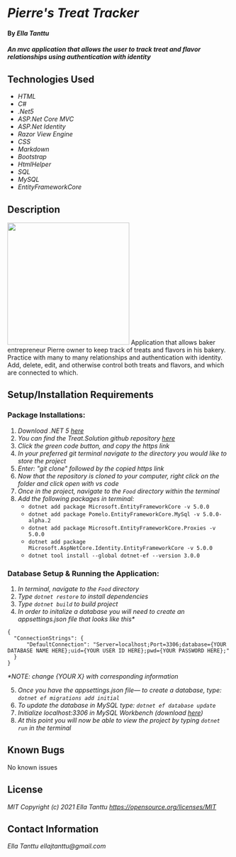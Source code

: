 # _Pierre's Treat Tracker_

#### By _**Ella Tanttu**_

#### _An mvc application that allows the user to track treat and flavor relationships using authentication with identity_

## Technologies Used

* _HTML_
* _C#_
* _.Net5_
* _ASP.Net Core MVC_
* _ASP.Net Identity_
* _Razor View Engine_
* _CSS_
* _Markdown_
* _Bootstrap_
* _HtmlHelper_
* _SQL_
* _MySQL_
* _EntityFrameworkCore_

## Description

<img src="Treat/wwwroot/img/TBD.png" height="275px">
Application that allows baker entrepreneur Pierre owner to keep track of treats and flavors in his bakery. Practice with many to many relationships and authentication with identity. Add, delete, edit, and otherwise control both treats and flavors, and which are connected to which.

## Setup/Installation Requirements

### **Package Installations:**
1. _Download .NET 5 [here](https://dotnet.microsoft.com/en-us/download/dotnet/5.0)_
2. _You can find the Treat.Solution github repository [here](https://github.com/ellajtanttu/Treat.Solution)_
3. _Click the green code button, and copy the https link_
4. _In your preferred git terminal navigate to the directory you would like to store the project_
5. _Enter: "git clone" followed by the copied https link_
6. _Now that the repository is cloned to your computer, right click on the folder and click open with vs code_
7. _Once in the project, navigate to the `Food` directory within the terminal_
8. _Add the following packages in terminal:_
   - `dotnet add package Microsoft.EntityFrameworkCore -v 5.0.0`
   - `dotnet add package Pomelo.EntityFrameworkCore.MySql -v 5.0.0-alpha.2`
   - `dotnet add package Microsoft.EntityFrameworkCore.Proxies -v 5.0.0`
   - `dotnet add package Microsoft.AspNetCore.Identity.EntityFrameworkCore -v 5.0.0`
   - `dotnet tool install --global dotnet-ef --version 3.0.0`

### **Database Setup & Running the Application:**
1. _In terminal, navigate to the `Food` directory_
2. _Type `dotnet restore` to install dependencies_
3. _Type `dotnet build` to build project_
4. _In order to initalize a database you will need to create an appsettings.json file that looks like this*_
```
{
  "ConnectionStrings": {
      "DefaultConnection": "Server=localhost;Port=3306;database={YOUR DATABASE NAME HERE};uid={YOUR USER ID HERE};pwd={YOUR PASSWORD HERE};"
  }
}
```
   _*NOTE: change {YOUR X} with corresponding information_

5. _Once you have the appsettings.json file— to create a database, type: `dotnet ef migrations add initial`_
6. _To update the database in MySQL type: `dotnet ef database update`_
7. _Initialize localhost:3306 in MySQL Workbench (download [here](https://dev.mysql.com/downloads/workbench/))_
8. _At this point you will now be able to view the project by typing `dotnet run` in the terminal_

## Known Bugs

No known issues

## License

_MIT Copyright (c) 2021 Ella Tanttu_
_https://opensource.org/licenses/MIT_

## Contact Information

_Ella Tanttu ellajtanttu@gmail.com_